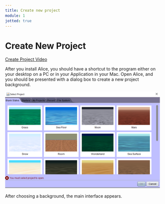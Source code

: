 ```yaml
---
title: Create new project
module: 1
jotted: true
---
```


# Create New Project

<p><a href="//www.youtube.com/embed/VMXQZnp5deg" data-lity>Create Project Video</a></p>

After you install Alice, you should have a shortcut to the program either on your desktop on a PC or in your Application in your Mac.  Open Alice, and you should be presented with a dialog box to create a new project background.

![New Project](../imgs/newproject.png "New Project")

After choosing a background, the main interface appears.